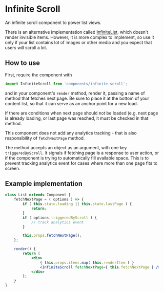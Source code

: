 # Infinite Scroll

An infinite scroll component to power list views.

There is an alternative implementation called [InfiniteList](../infinite-list), which doesn't render invisible items. However, it is more complex to implement, so use it only if your list contains lot of images or other media and you expect that users will scroll a lot.

## How to use

First, require the component with

```js
import InfiniteScroll from 'components/infinite-scroll';
```

and in your component's `render` method, render it, passing a name of method that fetches next page. Be sure to place it at the bottom of your content list, so that it can serve as an anchor point for a new load.

If there are conditions when next page should not be loaded (e.g. next page is already loading, or last page was reached, it must be checked in that method.

This component does not add any analytics tracking - that is also responsibility of `fetchNextPage` method.

The method accepts an object as an argument, with one key `triggeredByScroll`. It signals if fetching page is a response to user action, or if the component is trying to automatically fill available space. This is to prevent tracking analytics event for cases where more than one page fits to screen.

## Example implementation

```jsx
class List extends Component {
	fetchNextPage = ( options ) => {
		if ( this.state.loading || this.state.lastPage ) {
			return;
		}
		if ( options.triggeredByScroll ) {
			// track analytics event
		}

		this.props.fetchNextPage();
	};

	render() {
		return (
			<div>
				{ this.props.items.map( this.renderItem ) }
				<InfiniteScroll fetchNextPage={ this.fetchNextPage } />
			</div>
		);
	}
}
```
